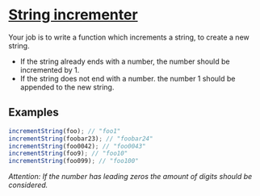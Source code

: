 # [String incrementer](https://www.codewars.com/kata/54a91a4883a7de5d7800009c)

Your job is to write a function which increments a string, to create a new string.

- If the string already ends with a number, the number should be incremented by 1.
- If the string does not end with a number. the number 1 should be appended to the new string.

## Examples

```javascript
incrementString(foo); // "foo1"
incrementString(foobar23); // "foobar24"
incrementString(foo0042); // "foo0043"
incrementString(foo9); // "foo10"
incrementString(foo099); // "foo100"
```

_Attention: If the number has leading zeros the amount of digits should be considered._
